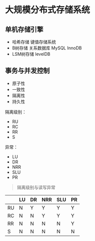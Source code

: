 # 大规模分布式存储系统
## 单机存储引擎
-  哈希存储 键值存储系统
-  B树存储  关系数据库 MySQL InnoDB
-  LSM树存储 levelDB
## 事务与并发控制
- 原子性
- 一致性
- 隔离性  
- 持久性

隔离级别：
- RU
- RC
- RR
- S
  
异常：
- LU
- DR
- NRR
- SLU
- PR

> 隔离级别与读写异常

|    | LU | DR | NRR | SLU | PR |
| -- | -- | -- |  -- | --  | -- |
| RU | N  | Y  | Y  | Y  | Y  |
| RC | N  | N  | Y  | Y  | Y  |
| RR | N  | N  | N  | N  | Y  |
| S  | N  | N  | N  | N  | N  |
